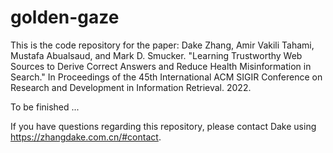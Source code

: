 # golden-gaze

This is the code repository for the paper: Dake Zhang, Amir Vakili Tahami, Mustafa Abualsaud, and Mark D. Smucker. "Learning Trustworthy Web Sources to Derive Correct Answers and Reduce Health Misinformation in Search." In Proceedings of the 45th International ACM SIGIR Conference on Research and Development in Information Retrieval. 2022.

To be finished ...

If you have questions regarding this repository, please contact Dake using https://zhangdake.com.cn/#contact.

